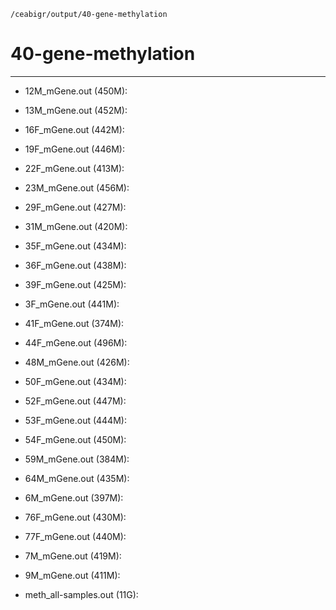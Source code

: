 `/ceabigr/output/40-gene-methylation`

# 40-gene-methylation
---

- 12M_mGene.out (450M):

- 13M_mGene.out (452M):

- 16F_mGene.out (442M):

- 19F_mGene.out (446M):

- 22F_mGene.out (413M):

- 23M_mGene.out (456M):

- 29F_mGene.out (427M):

- 31M_mGene.out (420M):

- 35F_mGene.out (434M):

- 36F_mGene.out (438M):

- 39F_mGene.out (425M):

- 3F_mGene.out (441M):

- 41F_mGene.out (374M):

- 44F_mGene.out (496M):

- 48M_mGene.out (426M):

- 50F_mGene.out (434M):

- 52F_mGene.out (447M):

- 53F_mGene.out (444M):

- 54F_mGene.out (450M):

- 59M_mGene.out (384M):

- 64M_mGene.out (435M):

- 6M_mGene.out (397M):

- 76F_mGene.out (430M):

- 77F_mGene.out (440M):

- 7M_mGene.out (419M):

- 9M_mGene.out (411M):

- meth_all-samples.out (11G):
